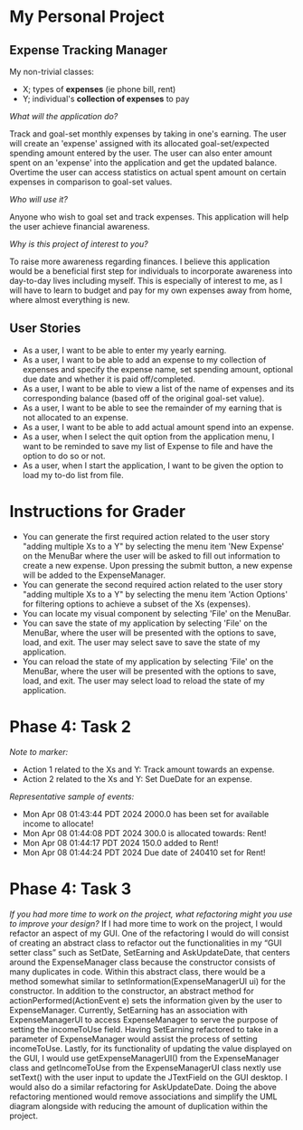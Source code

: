 # My Personal Project

## Expense Tracking Manager

My non-trivial classes:
- X; types of **expenses** (ie phone bill, rent)
- Y; individual's **collection of expenses** to pay

*What will the application do?*

Track and goal-set monthly expenses by taking in one's earning. The user will 
create an 'expense' assigned with its allocated goal-set/expected spending amount entered by the user.
The user can also enter amount spent on an 'expense' into the application and get the updated balance.
Overtime the user can access statistics on actual spent amount on certain expenses in comparison to goal-set values.

*Who will use it?*

Anyone who wish to goal set and track expenses.
This application will help the user achieve financial awareness.

*Why is this project of interest to you?*

To raise more awareness regarding finances. I believe this application would be a beneficial
first step for individuals to incorporate awareness into day-to-day lives including myself.
This is especially of interest to me, as I will have to learn to budget and pay for my own expenses away from home, 
where almost everything is new.

## User Stories

- As a user, I want to be able to enter my yearly earning.
- As a user, I want to be able to add an expense to my collection of expenses and specify
    the expense name, set spending amount, optional due date and whether it is paid off/completed.
- As a user, I want to be able to view a list of the name of expenses and
    its corresponding balance (based off of the original goal-set value).
- As a user, I want to be able to see the remainder of my earning that is not allocated to an expense.
- As a user, I want to be able to add actual amount spend into an expense. 
- As a user, when I select the quit option from the application menu, 
     I want to be reminded to save my list of Expense to file and have the option to do so or not. 
- As a user, when I start the application, I want to be given the option to load my to-do list from file.

# Instructions for Grader

- You can generate the first required action related to the user story "adding multiple Xs to a Y" by selecting the
menu item 'New Expense' on the MenuBar where the user will be asked to fill out information to create a new expense. 
Upon pressing the submit button, a new expense will be added to the ExpenseManager.
- You can generate the second required action related to the user story "adding multiple Xs to a Y" by selecting the
menu item 'Action Options' for filtering options to achieve a subset of the Xs (expenses). 
- You can locate my visual component by selecting 'File' on the MenuBar.
- You can save the state of my application by selecting 'File' on the MenuBar, where the user will be presented with the 
options to save, load, and exit. The user may select save to save the state of my application.
- You can reload the state of my application by selecting 'File' on the MenuBar, where the user will be presented with the
  options to save, load, and exit. The user may select load to reload the state of my application.

# Phase 4: Task 2
*Note to marker:*
- Action 1 related to the Xs and Y: Track amount towards an expense.
- Action 2 related to the Xs and Y: Set DueDate for an expense.

*Representative sample of events:*
- Mon Apr 08 01:43:44 PDT 2024 2000.0 has been set for available income to allocate!
- Mon Apr 08 01:44:08 PDT 2024 300.0 is allocated towards: Rent!
- Mon Apr 08 01:44:17 PDT 2024 150.0 added to Rent!
- Mon Apr 08 01:44:24 PDT 2024 Due date of 240410 set for Rent!

# Phase 4: Task 3
*If you had more time to work on the project, what refactoring might you use to improve your design?*
If I had more time to work on the project, I would refactor an aspect of my GUI. One of the refactoring 
I would do will consist of creating an abstract class to refactor out the functionalities in my “GUI setter class” 
such as SetDate, SetEarning and AskUpdateDate, that centers around the ExpenseManager class because the constructor 
consists of many duplicates in code. Within this abstract class, there would be a method somewhat similar to 
setInformation(ExpenseManagerUI ui) for the constructor. In addition to the constructor, an abstract method for 
actionPerformed(ActionEvent e) sets the information given by the user to ExpenseManager. Currently, SetEarning has 
an association with ExpenseManagerUI to access ExpenseManager to serve the purpose of setting the incomeToUse field. 
Having SetEarning refactored to take in a parameter of ExpenseManager would assist the process of setting incomeToUse. 
Lastly, for its functionality of updating the value displayed on the GUI, I would use getExpenseManagerUI() from the 
ExpenseManager class and getIncomeToUse from the ExpenseManagerUI class nextly use setText() with the user input to 
update the JTextField on the GUI desktop. I would also do a similar refactoring for AskUpdateDate. Doing the above 
refactoring mentioned would remove associations and simplify the UML diagram alongside with reducing the amount of 
duplication within the project.